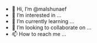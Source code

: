 - 👋 Hi, I’m @malshunaef
- 👀 I’m interested in ...
- 🌱 I’m currently learning ...
- 💞️ I’m looking to collaborate on ...
- 📫 How to reach me ...

<!---
malshunaef/malshunaef is a ✨ special ✨ repository because its `README.md` (this file) appears on your GitHub profile.
You can click the Preview link to take a look at your changes.
--->
